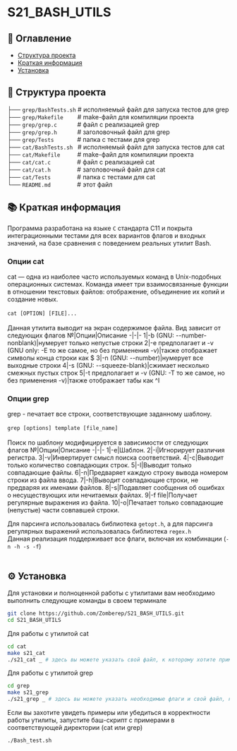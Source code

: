 # S21_BASH_UTILS

## 📌 Оглавление
- [Структура проекта](#-структура-проекта)
- [Краткая информация](#-краткая-информация)
- [Установка](#-установка)

## 📁 Структура проекта
├── `grep/BashTests.sh`  # исполняемый файл для запуска тестов для grep <br>
├── `grep/Makefile` &emsp;&emsp;# make-файл для компиляции проекта <br>
├── `grep/grep.c` &emsp;&emsp;&emsp;# файл с реализацией grep <br>
├── `grep/grep.h` &emsp;&emsp;&emsp;# заголовочный файл для grep <br>
├── `grep/Tests` &emsp;&emsp;&emsp;&ensp;# папка с тестами для grep <br>
├── `cat/BashTests.sh` &ensp;# исполняемый файл для запуска тестов для cat <br>
├── `cat/Makefile` &emsp;&emsp;&ensp;# make-файл для компиляции проекта <br>
├── `cat/cat.c` &emsp;&emsp;&emsp;&emsp;# файл с реализацией cat <br>
├── `cat/cat.h` &emsp;&emsp;&emsp;&emsp;# заголовочный файл для cat <br>
├── `cat/Tests` &emsp;&emsp;&emsp;&emsp;# папка с тестами для cat <br>
└── `README.md` &emsp;&emsp;&emsp;&emsp;# этот файл <br>

## 📚 Краткая информация
Программа разработана на языке ```С``` стандарта С11 и покрыта интеграционными тестами для всех вариантов флагов и входных значений, на базе сравнения с поведением реальных утилит Bash.

### Опции cat
cat — одна из наиболее часто используемых команд в Unix-подобных операционных системах. Команда имеет три взаимосвязанные функции в отношении текстовых файлов: отображение, объединение их копий и создание новых.<br><br>
```cat [OPTION] [FILE]...``` <br><br>
Данная утилита выводит на экран содержимое файла. Вид зависит от следующих флагов
№|Опции|Описание
-|-|-
1|-b (GNU: --number-nonblank)|нумерует только непустые строки
2|-e предполагает и -v (GNU only: -E то же самое, но без применения -v)|также отображает символы конца строки как $
3|-n (GNU: --number)|нумерует все выходные строки
4|-s (GNU: --squeeze-blank)|сжимает несколько смежных пустых строк
5|-t предполагает и -v (GNU: -T то же самое, но без применения -v)|также отображает табы как ^I


### Опции grep
grep - печатает все строки, соответствующие заданному шаблону. 
<br><br>
```grep [options] template [file_name]``` 
<br><br>
Поиск по шаблону модифицируется в зависимости от следующих флагов
№|Опции|Описание
-|-|-
1|-e|Шаблон.
2|-i|Игнорирует различия регистра.
3|-v|Инвертирует смысл поиска соответствий.
4|-c|Выводит только количество совпадающих строк.
5|-l|Выводит только совпадающие файлы.
6|-n|Предваряет каждую строку вывода номером строки из файла ввода.
7|-h|Выводит совпадающие строки, не предваряя их именами файлов.
8|-s|Подавляет сообщения об ошибках о несуществующих или нечитаемых файлах.
9|-f file|Получает регулярные выражения из файла.
10|-o|Печатает только совпадающие (непустые) части совпавшей строки.

Для парсинга использовалась библиотека ```getopt.h```, а для парсинга регулярных выражений использовалась библиотека ```regex.h``` <br>
Данная реализация поддерживает все флаги, включая их комбинации (```-n -h -s -f```) <br>
<br>
## ⚙️ Установка
Для установки и полноценной работы с утилитами вам необходимо выполнить следующие команды в своем терминале
```bash
git clone https://github.com/Zomberep/S21_BASH_UTILS.git
cd S21_BASH_UTILS
```
Для работы с утилитой cat
```bash
cd cat
make s21_cat
./s21_cat _ # здесь вы можете указать свой файл, к которому хотите применить данную утилиту
```
Для работы с утилитой grep
```bash
cd grep
make s21_grep
./s21_grep _ # здесь вы можете указать необходимые флаги и свой файл, к которому хотите применить данную утилиту
```
Если вы захотите увидеть примеры или убедиться в корректности работы утилиты,
запустите баш-скрипт с примерами в соответствующей директории (cat или grep)
```bash
./Bash_test.sh
```
